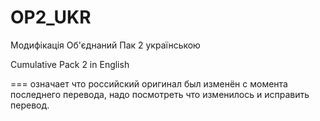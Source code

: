 # OP2_UKR
Модифікація Об'єднаний Пак 2 українською

Cumulative Pack 2 in English

=== означает что российский оригинал был изменён с момента последнего перевода, надо посмотреть что изменилось и исправить перевод.
